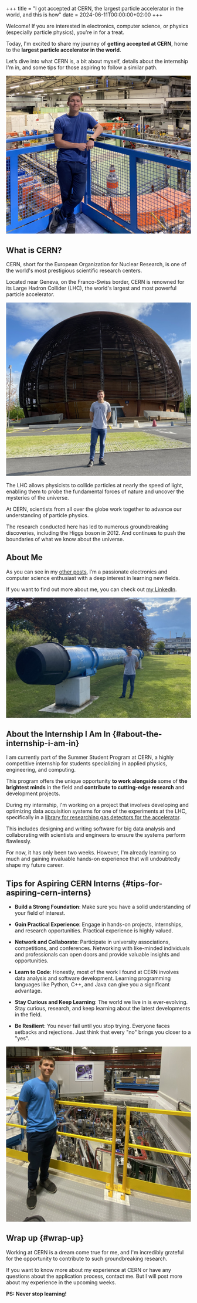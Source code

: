 +++
title = "I got accepted at CERN, the largest particle accelerator in the world, and this is how"
date = 2024-06-11T00:00:00+02:00
+++

Welcome! If you are interested in electronics, computer science, or physics (especially particle physics), you're in for a treat.

Today, I'm excited to share my journey of **getting accepted at CERN**, home to the **largest particle accelerator in the world**.

Let’s dive into what CERN is, a bit about myself, details about the internship I'm in, and some tips for those aspiring to follow a similar path.

![LEIR, the Low Energy Ion Ring at CERN](leir.jpg "LEIR, the Low Energy Ion Ring at CERN")

## What is CERN?

CERN, short for the European Organization for Nuclear Research, is one of the world's most prestigious scientific research centers.

Located near Geneva, on the Franco-Swiss border, CERN is renowned for its Large Hadron Collider (LHC), the world's largest and most powerful particle accelerator.

![CERN Globe of Science and Innovation](globe.jpg "CERN Globe of Science and Innovation")

The LHC allows physicists to collide particles at nearly the speed of light, enabling them to probe the fundamental forces of nature and uncover the mysteries of the universe.

At CERN, scientists from all over the globe work together to advance our understanding of particle physics.

The research conducted here has led to numerous groundbreaking discoveries, including the Higgs boson in 2012. And continues to push the boundaries of what we know about the universe.


## About Me

As you can see in my [other posts](https://andresnav.com/posts), I’m a passionate electronics and computer science enthusiast with a deep interest in learning new fields.

If you want to find out more about me, you can check out [my LinkedIn](https://www.linkedin.com/in/andresnav).

![CERN beamline](tunnel.jpg "CERN Beamline")

## About the Internship I Am In {#about-the-internship-i-am-in}

I am currently part of the Summer Student Program at CERN, a highly competitive internship for students specializing in applied physics, engineering, and computing.

This program offers the unique opportunity **to work alongside** some of **the brightest minds** in the field and **contribute to cutting-edge research** and development projects.

During my internship, I'm working on a project that involves developing and optimizing data acquisition systems for one of the experiments at the LHC, specifically in a [library for researching gas detectors for the accelerator](https://gitlab.cern.ch/gasteam/olefin/).

This includes designing and writing software for big data analysis and collaborating with scientists and engineers to ensure the systems perform flawlessly.

For now, it has only been two weeks. However, I'm already learning so much and gaining invaluable hands-on experience that will undoubtedly shape my future career.


## Tips for Aspiring CERN Interns {#tips-for-aspiring-cern-interns}

-   **Build a Strong Foundation**: Make sure you have a solid understanding of your field of interest.

-   **Gain Practical Experience**: Engage in hands-on projects, internships, and research opportunities. Practical experience is highly valued.

-   **Network and Collaborate**: Participate in university associations, competitions, and conferences. Networking with like-minded individuals and professionals can open doors and provide valuable insights and opportunities.

-   **Learn to Code**: Honestly, most of the work I found at CERN involves data analysis and software development. Learning programming languages like Python, C++, and Java can give you a significant advantage.

-   **Stay Curious and Keep Learning**: The world we live in is ever-evolving. Stay curious, research, and keep learning about the latest developments in the field.

-   **Be Resilient**: You never fail until you stop trying. Everyone faces setbacks and rejections. Just think that every "no" brings you closer to a "yes".

![Antimatter Factory at CERN](antimatter_factory.jpg "Antimatter Factory at CERN")

## Wrap up {#wrap-up}

Working at CERN is a dream come true for me, and I'm incredibly grateful for the opportunity to contribute to such groundbreaking research.

If you want to know more about my experience at CERN or have any questions about the application process, contact me. But I will post more about my experience in the upcoming weeks.

**PS: Never stop learning!**
